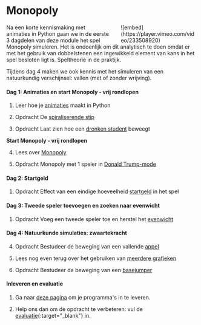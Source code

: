 # Monopoly

<div style="width: 40%; float:right; margin-left: 2em;">
![embed](https://player.vimeo.com/video/233508920)
</div>

Na een korte kennismaking met animaties in Python gaan we in de eerste 3 dagdelen van deze module het spel Monopoly simuleren. Het is ondoenlijk om dit analytisch te doen omdat er met het gebruik van dobbelstenen een ingewikkeld element van kans in het spel besloten ligt is. Speltheorie in de praktijk.

Tijdens dag 4 maken we ook kennis met het simuleren van een natuurkundig verschijnsel: vallen (met of zonder wrijving).

#### Dag 1: Animaties en start Monopoly - vrij rondlopen

1. Leer hoe je [animaties](/technieken/animaties) maakt in Python

2. <span class="badge badge-primary">Opdracht</span> De [spiraliserende stip](/beweging/stip)

3. <span class="badge badge-primary">Opdracht</span> Laat zien hoe een [dronken student](/beweging/student) beweegt

**Start Monopoly - vrij rondlopen**

4. Lees over [Monopoly](/monopoly/inleiding)

5. <span class="badge badge-primary">Opdracht</span> Monopoly met 1 speler in [Donald Trump-mode](/monopoly/vrij-rondlopen)


#### Dag 2: Startgeld

1. <span class="badge badge-primary">Opdracht</span> Effect van een eindige hoeveelheid [startgeld](/monopoly/startgeld) in het spel


#### Dag 3: Tweede speler toevoegen en zoeken naar evenwicht

1. <span class="badge badge-primary">Opdracht</span> Voeg een tweede speler toe en herstel het [evenwicht](/monopoly/twee-spelers)


#### Dag 4: Natuurkunde simulaties: zwaartekracht

4. <span class="badge badge-primary">Opdracht</span> Bestudeer de beweging van een vallende [appel](/beweging/appel)

5. Lees nog even terug over het gebruiken van [meerdere grafieken](/technieken/plot)

6. <span class="badge badge-primary">Opdracht</span> Bestudeer de beweging van een [basejumper](/beweging/basejump)




#### Inleveren en evaluatie

1. Ga naar [deze pagina](/monopoly/inleveren) om je programma's in te leveren.

2. Help ons dan om de opdracht te verbeteren: vul de [evaluatie](https://goo.gl/forms/bMEPwmQeLxMZ13qE2){:target="_blank"} in.
